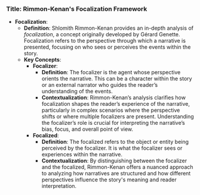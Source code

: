 ### Title: **Rimmon-Kenan's Focalization Framework**

- **Focalization**:
  - **Definition**: Shlomith Rimmon-Kenan provides an in-depth analysis of *focalization*, a concept originally developed by Gérard Genette. Focalization refers to the perspective through which a narrative is presented, focusing on who sees or perceives the events within the story.
  - **Key Concepts**:
    - **Focalizer**:
      - **Definition**: The focalizer is the agent whose perspective orients the narrative. This can be a character within the story or an external narrator who guides the reader’s understanding of the events.
      - **Contextualization**: Rimmon-Kenan’s analysis clarifies how focalization shapes the reader’s experience of the narrative, particularly in complex scenarios where the perspective shifts or where multiple focalizers are present. Understanding the focalizer’s role is crucial for interpreting the narrative’s bias, focus, and overall point of view.
    - **Focalized**:
      - **Definition**: The focalized refers to the object or entity being perceived by the focalizer. It is what the focalizer sees or experiences within the narrative.
      - **Contextualization**: By distinguishing between the focalizer and the focalized, Rimmon-Kenan offers a nuanced approach to analyzing how narratives are structured and how different perspectives influence the story's meaning and reader interpretation.